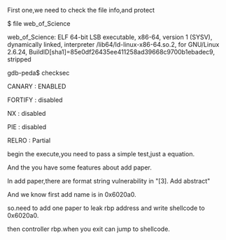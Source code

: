 First one,we need to check the file info,and protect


$ file web_of_Science


web_of_Science: ELF 64-bit LSB executable, x86-64, version 1 (SYSV), dynamically linked, interpreter /lib64/ld-linux-x86-64.so.2, for GNU/Linux 2.6.24, BuildID[sha1]=85e0df26435ee411258ad39668c9700b1ebadec9, stripped


gdb-peda$ checksec 


CANARY    : ENABLED


FORTIFY   : disabled


NX        : disabled


PIE       : disabled


RELRO     : Partial


begin the execute,you need to pass a simple test,just a equation.

And the you have some features about add paper.

In add paper,there are format string vulnerability in "[3]. Add abstract"

And we know first add name is in 0x6020a0.

so.need to add one paper to leak rbp address and write shellcode to 0x6020a0.

then controller rbp.when you exit can jump to shellcode.
